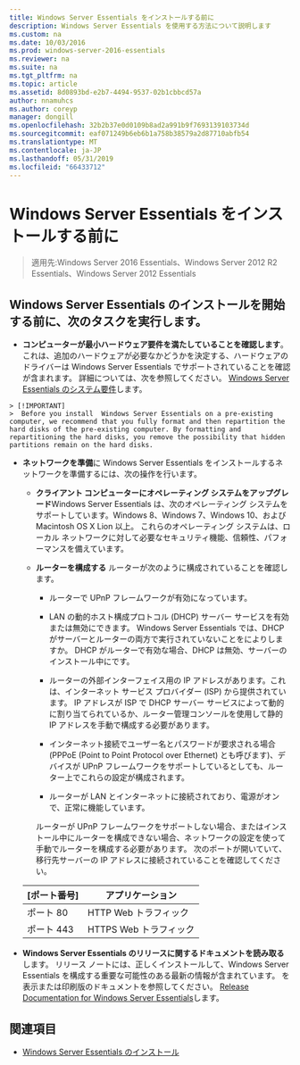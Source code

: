 ```yaml
---
title: Windows Server Essentials をインストールする前に
description: Windows Server Essentials を使用する方法について説明します
ms.custom: na
ms.date: 10/03/2016
ms.prod: windows-server-2016-essentials
ms.reviewer: na
ms.suite: na
ms.tgt_pltfrm: na
ms.topic: article
ms.assetid: 8d0893bd-e2b7-4494-9537-02b1cbbcd57a
author: nnamuhcs
ms.author: coreyp
manager: dongill
ms.openlocfilehash: 32b2b37e0d0109b8ad2a991b9f7693139103734d
ms.sourcegitcommit: eaf071249b6eb6b1a758b38579a2d87710abfb54
ms.translationtype: MT
ms.contentlocale: ja-JP
ms.lasthandoff: 05/31/2019
ms.locfileid: "66433712"
---
```

# <a name="before-you-install-windows-server-essentials"></a>Windows Server Essentials をインストールする前に

>適用先:Windows Server 2016 Essentials、Windows Server 2012 R2 Essentials、Windows Server 2012 Essentials

##  <a name="BKMK_BeforeYouBegin"></a> Windows Server Essentials のインストールを開始する前に、次のタスクを実行します。  

-   **コンピューターが最小ハードウェア要件を満たしていることを確認します**。 これは、追加のハードウェアが必要なかどうかを決定する、ハードウェアのドライバーは Windows Server Essentials でサポートされていることを確認が含まれます。 詳細については、次を参照してください。 [Windows Server Essentials のシステム要件](../get-started/system-requirements.md)します。   


~~~
> [!IMPORTANT]
>  Before you install  Windows Server Essentials on a pre-existing computer, we recommend that you fully format and then repartition the hard disks of the pre-existing computer. By formatting and repartitioning the hard disks, you remove the possibility that hidden partitions remain on the hard disks.  
~~~

- **ネットワークを準備**に Windows Server Essentials をインストールするネットワークを準備するには、次の操作を行います。  


  - **クライアント コンピューターにオペレーティング システムをアップグレード**Windows Server Essentials は、次のオペレーティング システムをサポートしています。Windows 8、Windows 7、Windows 10、および Macintosh OS X Lion 以上。 これらのオペレーティング システムは、ローカル ネットワークに対して必要なセキュリティ機能、信頼性、パフォーマンスを備えています。  

  - **ルーターを構成する** ルーターが次のように構成されていることを確認します。  

    -   ルーターで UPnP フレームワークが有効になっています。  

    -   LAN の動的ホスト構成プロトコル (DHCP) サーバー サービスを有効または無効にできます。  Windows Server Essentials では、DHCP がサーバーとルーターの両方で実行されていないことをによりしますか。 DHCP がルーターで有効な場合、DHCP は無効、サーバーのインストール中にです。  

    -   ルーターの外部インターフェイス用の IP アドレスがあります。これは、インターネット サービス プロバイダー (ISP) から提供されています。 IP アドレスが ISP で DHCP サーバー サービスによって動的に割り当てられているか、ルーター管理コンソールを使用して静的 IP アドレスを手動で構成する必要があります。  

    -   インターネット接続でユーザー名とパスワードが要求される場合 (PPPoE (Point to Point Protocol over Ethernet) とも呼びます)、デバイスが UPnP フレームワークをサポートしているとしても、ルーター上でこれらの設定が構成されます。  

    -   ルーターが LAN とインターネットに接続されており、電源がオンで、正常に機能しています。  

    ルーターが UPnP フレームワークをサポートしない場合、またはインストール中にルーターを構成できない場合、ネットワークの設定を使って手動でルーターを構成する必要があります。 次のポートが開いていて、移行先サーバーの IP アドレスに接続されていることを確認してください。  

  |[ポート番号]|アプリケーション|  
  |-----------------|-----------------|  
  |ポート 80|HTTP Web トラフィック|  
  |ポート 443|HTTPS Web トラフィック|  


- **Windows Server Essentials のリリースに関するドキュメントを読み取る**します。 リリース ノートには、正しくインストールして、Windows Server Essentials を構成する重要な可能性のある最新の情報が含まれています。 を表示または印刷版のドキュメントを参照してください。 [Release Documentation for Windows Server Essentials](../get-started/release-notes.md)します。  

## <a name="see-also"></a>関連項目  

-   [Windows Server Essentials のインストール](Install-Windows-Server-Essentials.md)

